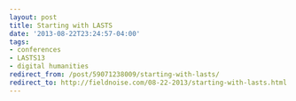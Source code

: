 ```yaml
---
layout: post 
title: Starting with LASTS 
date: '2013-08-22T23:24:57-04:00' 
tags: 
- conferences 
- LASTS13 
- digital humanities 
redirect_from: /post/59071238009/starting-with-lasts/
redirect_to: http://fieldnoise.com/08-22-2013/starting-with-lasts.html
---
```



